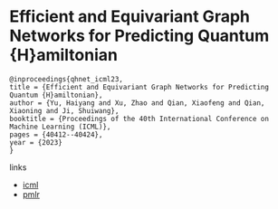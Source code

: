 # Efficient and Equivariant Graph Networks for Predicting Quantum {H}amiltonian

```
@inproceedings{qhnet_icml23,
title = {Efficient and Equivariant Graph Networks for Predicting Quantum {H}amiltonian},
author = {Yu, Haiyang and Xu, Zhao and Qian, Xiaofeng and Qian, Xiaoning and Ji, Shuiwang},
booktitle = {Proceedings of the 40th International Conference on Machine Learning (ICML)},
pages = {40412--40424},
year = {2023}
}
```

links
- [icml](https://icml.cc/Conferences/2023/Schedule?showEvent=23719)
- [pmlr](https://proceedings.mlr.press/v202/yu23i.html)
